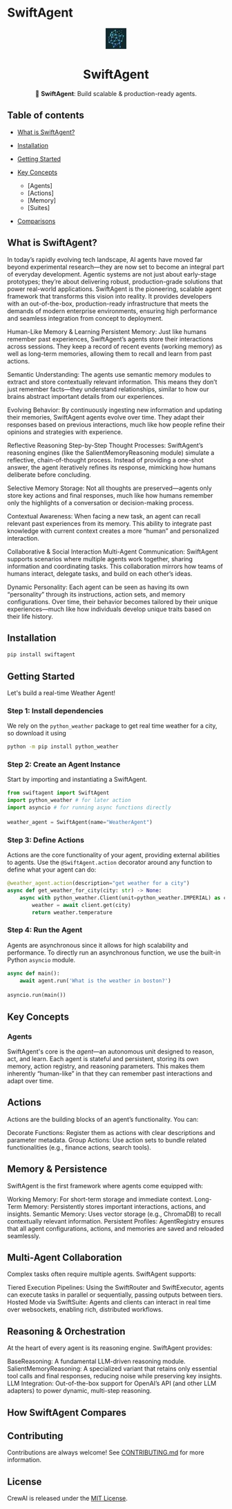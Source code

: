 # SwiftAgent

<div align="center">

![Logo of Openminder AI](./docs/openminder_logo.jpeg)

# **SwiftAgent**

🦅 **SwiftAgent**: Build scalable & production-ready agents.

<h3>

</div>

## Table of contents

- [What is SwiftAgent?](#what-is-swiftagent)

- [Installation](#installation)
- [Getting Started](#getting-started)
- [Key Concepts](#key-concepts)
  - [Agents]
  - [Actions]
  - [Memory]
  - [Suites]
- [Comparisons](#comparisons)



## What is SwiftAgent?
In today’s rapidly evolving tech landscape, AI agents have moved far beyond experimental research—they are now set to become an integral part of everyday development. Agentic systems are not just about early-stage prototypes; they’re about delivering robust, production-grade solutions that power real-world applications. SwiftAgent is the pioneering, scalable agent framework that transforms this vision into reality. It provides developers with an out-of-the-box, production-ready infrastructure that meets the demands of modern enterprise environments, ensuring high performance and seamless integration from concept to deployment.

Human-Like Memory & Learning
Persistent Memory:
Just like humans remember past experiences, SwiftAgent’s agents store their interactions across sessions. They keep a record of recent events (working memory) as well as long-term memories, allowing them to recall and learn from past actions.

Semantic Understanding:
The agents use semantic memory modules to extract and store contextually relevant information. This means they don’t just remember facts—they understand relationships, similar to how our brains abstract important details from our experiences.

Evolving Behavior:
By continuously ingesting new information and updating their memories, SwiftAgent agents evolve over time. They adapt their responses based on previous interactions, much like how people refine their opinions and strategies with experience.

Reflective Reasoning
Step-by-Step Thought Processes:
SwiftAgent’s reasoning engines (like the SalientMemoryReasoning module) simulate a reflective, chain-of-thought process. Instead of providing a one-shot answer, the agent iteratively refines its response, mimicking how humans deliberate before concluding.

Selective Memory Storage:
Not all thoughts are preserved—agents only store key actions and final responses, much like how humans remember only the highlights of a conversation or decision-making process.

Contextual Awareness:
When facing a new task, an agent can recall relevant past experiences from its memory. This ability to integrate past knowledge with current context creates a more “human” and personalized interaction.

Collaborative & Social Interaction
Multi-Agent Communication:
SwiftAgent supports scenarios where multiple agents work together, sharing information and coordinating tasks. This collaboration mirrors how teams of humans interact, delegate tasks, and build on each other’s ideas.

Dynamic Personality:
Each agent can be seen as having its own “personality” through its instructions, action sets, and memory configurations. Over time, their behavior becomes tailored by their unique experiences—much like how individuals develop unique traits based on their life history.

## Installation

```bash
pip install swiftagent
```

## Getting Started

Let's build a real-time Weather Agent!

### Step 1: Install dependencies

We rely on the `python_weather` package to get real time weather for a city, so download it using

```bash
python -m pip install python_weather
```

### Step 2: Create an Agent Instance

Start by importing and instantiating a SwiftAgent.

```python
from swiftagent import SwiftAgent
import python_weather # for later action
import asyncio # for running async functions directly

weather_agent = SwiftAgent(name="WeatherAgent")
```

### Step 3: Define Actions

Actions are the core functionality of your agent, providing external abilities to agents. Use the `@SwiftAgent.action` decorator around any function to define what your agent can do:

```python
@weather_agent.action(description="get weather for a city")
async def get_weather_for_city(city: str) -> None:
    async with python_weather.Client(unit=python_weather.IMPERIAL) as client:
        weather = await client.get(city)
        return weather.temperature
```

### Step 4: Run the Agent

Agents are asynchronous since it allows for high scalability and performance. To directly run an asynchronous function, we use the built-in Python `asyncio` module.

```python
async def main():
    await agent.run('What is the weather in boston?')

asyncio.run(main())
```

## Key Concepts

### Agents

SwiftAgent's core is the *agent*—an autonomous unit designed to reason, act, and learn. Each agent is stateful and persistent, storing its own memory, action registry, and reasoning parameters. This makes them inherently “human-like” in that they can remember past interactions and adapt over time.

## Actions
Actions are the building blocks of an agent’s functionality. You can:

Decorate Functions: Register them as actions with clear descriptions and parameter metadata.
Group Actions: Use action sets to bundle related functionalities (e.g., finance actions, search tools).

## Memory & Persistence
SwiftAgent is the first framework where agents come equipped with:

Working Memory: For short-term storage and immediate context.
Long-Term Memory: Persistently stores important interactions, actions, and insights.
Semantic Memory: Uses vector storage (e.g., ChromaDB) to recall contextually relevant information.
Persistent Profiles: AgentRegistry ensures that all agent configurations, actions, and memories are saved and reloaded seamlessly.

## Multi-Agent Collaboration
Complex tasks often require multiple agents. SwiftAgent supports:

Tiered Execution Pipelines: Using the SwiftRouter and SwiftExecutor, agents can execute tasks in parallel or sequentially, passing outputs between tiers.
Hosted Mode via SwiftSuite: Agents and clients can interact in real time over websockets, enabling rich, distributed workflows.

## Reasoning & Orchestration
At the heart of every agent is its reasoning engine. SwiftAgent provides:

BaseReasoning: A fundamental LLM-driven reasoning module.
SalientMemoryReasoning: A specialized variant that retains only essential tool calls and final responses, reducing noise while preserving key insights.
LLM Integration: Out-of-the-box support for OpenAI’s API (and other LLM adapters) to power dynamic, multi-step reasoning.


## How SwiftAgent Compares



## Contributing

Contributions are always welcome! See [CONTRIBUTING.md](./CONTRIBUTING.md) for more information.

## License

CrewAI is released under the [MIT License](./LICENSE).

